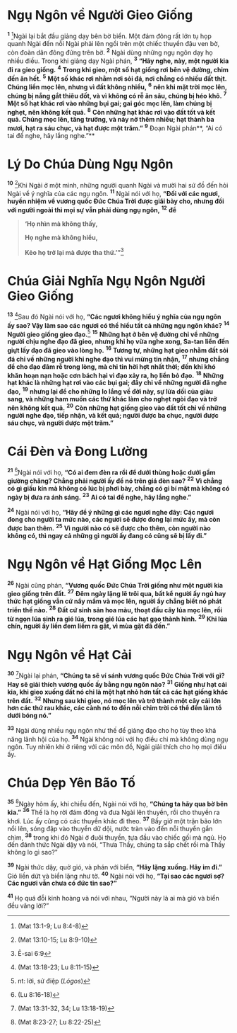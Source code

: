 # Ngụ Ngôn về Người Gieo Giống

<sup><b>1</b></sup> [^1@-4c8efed9-f36a-4e66-9655-ff3d3bb72f87]Ngài lại bắt đầu giảng dạy bên bờ biển. Một đám đông rất lớn tụ họp quanh Ngài đến nỗi Ngài phải lên ngồi trên một chiếc thuyền đậu ven bờ, còn đoàn dân đông đứng trên bờ. <sup><b>2</b></sup> Ngài dùng những ngụ ngôn dạy họ nhiều điều. Trong khi giảng dạy Ngài phán, <sup><b>3</b></sup> **“Hãy nghe, này, một người kia đi ra gieo giống.** <sup><b>4</b></sup> **Trong khi gieo, một số hạt giống rơi bên vệ đường, chim đến ăn hết.** <sup><b>5</b></sup> **Một số khác rơi nhằm nơi sỏi đá, nơi chẳng có nhiều đất thịt. Chúng liền mọc lên, nhưng vì đất không nhiều,** <sup><b>6</b></sup> **nên khi mặt trời mọc lên, chúng bị nắng gắt thiêu đốt, và vì không có rễ ăn sâu, chúng bị héo khô.** <sup><b>7</b></sup> **Một số hạt khác rơi vào những bụi gai; gai góc mọc lên, làm chúng bị nghẹt, nên không kết quả.** <sup><b>8</b></sup> **Còn những hạt khác rơi vào đất tốt và kết quả. Chúng mọc lên, tăng trưởng, và nảy nở thêm nhiều; hạt thành ba mươi, hạt ra sáu chục, và hạt được một trăm.”** <sup><b>9</b></sup> Ðoạn Ngài phán**, “Ai có tai để nghe, hãy lắng nghe.”**

# Lý Do Chúa Dùng Ngụ Ngôn

<sup><b>10</b></sup> [^2@-4c8efed9-f36a-4e66-9655-ff3d3bb72f87]Khi Ngài ở một mình, những người quanh Ngài và mười hai sứ đồ đến hỏi Ngài về ý nghĩa của các ngụ ngôn. <sup><b>11</b></sup> Ngài nói với họ, **“Ðối với các ngươi, huyền nhiệm về vương quốc Ðức Chúa Trời được giãi bày cho, nhưng đối với người ngoài thì mọi sự vẫn phải dùng ngụ ngôn,** <sup><b>12</b></sup> **để**

> **‘Họ nhìn mà không thấy,**
>
> **Họ nghe mà không hiểu,**
>
> **Kẻo họ trở lại mà được tha thứ.’”**[^3@-4c8efed9-f36a-4e66-9655-ff3d3bb72f87]

# Chúa Giải Nghĩa Ngụ Ngôn Người Gieo Giống

<sup><b>13</b></sup> [^4@-4c8efed9-f36a-4e66-9655-ff3d3bb72f87]Sau đó Ngài nói với họ, **“Các ngươi không hiểu ý nghĩa của ngụ ngôn ấy sao? Vậy làm sao các ngươi có thể hiểu tất cả những ngụ ngôn khác?** <sup><b>14</b></sup> **Người gieo giống gieo đạo.**[^1-4c8efed9-f36a-4e66-9655-ff3d3bb72f87] <sup><b>15</b></sup> **Những hạt ở bên vệ đường chỉ về những người chịu nghe đạo đã gieo, nhưng khi họ vừa nghe xong, Sa-tan liền đến giựt lấy đạo đã gieo vào lòng họ.** <sup><b>16</b></sup> **Tương tự, những hạt gieo nhằm đất sỏi đá chỉ về những người khi nghe đạo thì vui mừng tin nhận,** <sup><b>17</b></sup> **nhưng chẳng để cho đạo đâm rễ trong lòng, mà chỉ tin hời hợt nhất thời; đến khi khó khăn hoạn nạn hoặc cơn bách hại vì đạo xảy ra, họ liền bỏ đạo.** <sup><b>18</b></sup> **Những hạt khác là những hạt rơi vào các bụi gai; đây chỉ về những người đã nghe đạo,** <sup><b>19</b></sup> **nhưng lại để cho những lo lắng về đời này, sự lừa dối của giàu sang, và những ham muốn các thứ khác làm cho nghẹt ngòi đạo và trở nên không kết quả.** <sup><b>20</b></sup> **Còn những hạt giống gieo vào đất tốt chỉ về những người nghe đạo, tiếp nhận, và kết quả; người được ba chục, người được sáu chục, và người được một trăm.”**

# Cái Ðèn và Ðong Lường

<sup><b>21</b></sup> [^5@-4c8efed9-f36a-4e66-9655-ff3d3bb72f87]Ngài nói với họ, **“Có ai đem đèn ra rồi để dưới thùng hoặc dưới gầm giường chăng? Chẳng phải người ấy để nó trên giá đèn sao?** <sup><b>22</b></sup> **Vì chẳng có gì giấu kín mà không có lúc bị phơi bày, chẳng có gì bí mật mà không có ngày bị đưa ra ánh sáng.** <sup><b>23</b></sup> **Ai có tai để nghe, hãy lắng nghe.”**

<sup><b>24</b></sup> Ngài nói với họ, **“Hãy để ý những gì các ngươi nghe đây: Các ngươi đong cho người ta mức nào, các ngươi sẽ được đong lại mức ấy, mà còn được ban thêm.** <sup><b>25</b></sup> **Vì người nào có sẽ được cho thêm, còn người nào không có, thì ngay cả những gì người ấy đang có cũng sẽ bị lấy đi.”**

# Ngụ Ngôn về Hạt Giống Mọc Lên

<sup><b>26</b></sup> Ngài cũng phán, **“Vương quốc Ðức Chúa Trời giống như một người kia gieo giống trên đất.** <sup><b>27</b></sup> **Ðêm ngày lặng lẽ trôi qua, bất kể người ấy ngủ hay thức hạt giống vẫn cứ nẩy mầm và mọc lên, người ấy chẳng biết nó phát triển thế nào.** <sup><b>28</b></sup> **Ðất cứ sinh sản hoa màu, thoạt đầu cây lúa mọc lên, rồi từ ngọn lúa sinh ra gié lúa, trong gié lúa các hạt gạo thành hình.** <sup><b>29</b></sup> **Khi lúa chín, người ấy liền đem liềm ra gặt, vì mùa gặt đã đến.”**

# Ngụ Ngôn về Hạt Cải

<sup><b>30</b></sup> [^6@-4c8efed9-f36a-4e66-9655-ff3d3bb72f87]Ngài lại phán, **“Chúng ta sẽ ví sánh vương quốc Ðức Chúa Trời với gì? Hay sẽ giải thích vương quốc ấy bằng ngụ ngôn nào?** <sup><b>31</b></sup> **Giống như hạt cải kia, khi gieo xuống đất nó chỉ là một hạt nhỏ hơn tất cả các hạt giống khác trên đất.** <sup><b>32</b></sup> **Nhưng sau khi gieo, nó mọc lên và trở thành một cây cải lớn hơn các thứ rau khác, các cành nó to đến nỗi chim trời có thể đến làm tổ dưới bóng nó.”**

<sup><b>33</b></sup> Ngài dùng nhiều ngụ ngôn như thế để giảng đạo cho họ tùy theo khả năng lãnh hội của họ. <sup><b>34</b></sup> Ngài không nói với họ điều chi mà không dùng ngụ ngôn. Tuy nhiên khi ở riêng với các môn đồ, Ngài giải thích cho họ mọi điều ấy.

# Chúa Dẹp Yên Bão Tố

<sup><b>35</b></sup> [^7@-4c8efed9-f36a-4e66-9655-ff3d3bb72f87]Ngày hôm ấy, khi chiều đến, Ngài nói với họ, **“Chúng ta hãy qua bờ bên kia.”** <sup><b>36</b></sup> Thế là họ rời đám đông và đưa Ngài lên thuyền, rồi cho thuyền ra khơi. Lúc ấy cũng có các thuyền khác đi theo. <sup><b>37</b></sup> Bấy giờ một trận bão lớn nổi lên, sóng đập vào thuyền dữ dội, nước tràn vào đến nỗi thuyền gần chìm, <sup><b>38</b></sup> trong khi đó Ngài ở đuôi thuyền, tựa đầu vào chiếc gối mà ngủ. Họ đến đánh thức Ngài dậy và nói, “Thưa Thầy, chúng ta sắp chết rồi mà Thầy không lo gì sao?”

<sup><b>39</b></sup> Ngài thức dậy, quở gió, và phán với biển, **“Hãy lặng xuống. Hãy im đi.”** Gió liền dứt và biển lặng như tờ. <sup><b>40</b></sup> Ngài nói với họ, **“Tại sao các ngươi sợ? Các ngươi vẫn chưa có đức tin sao?”**

<sup><b>41</b></sup> Họ quá đỗi kinh hoàng và nói với nhau, “Người này là ai mà gió và biển đều vâng lời?”

[^1-4c8efed9-f36a-4e66-9655-ff3d3bb72f87]: nt: lời, sứ điệp (_Lógos_)

[^1@-4c8efed9-f36a-4e66-9655-ff3d3bb72f87]: (Mat 13:1-9; Lu 8:4-8)

[^2@-4c8efed9-f36a-4e66-9655-ff3d3bb72f87]: (Mat 13:10-15; Lu 8:9-10)

[^3@-4c8efed9-f36a-4e66-9655-ff3d3bb72f87]: Ê-sai 6:9

[^4@-4c8efed9-f36a-4e66-9655-ff3d3bb72f87]: (Mat 13:18-23; Lu 8:11-15)

[^5@-4c8efed9-f36a-4e66-9655-ff3d3bb72f87]: (Lu 8:16-18)

[^6@-4c8efed9-f36a-4e66-9655-ff3d3bb72f87]: (Mat 13:31-32, 34; Lu 13:18-19)

[^7@-4c8efed9-f36a-4e66-9655-ff3d3bb72f87]: (Mat 8:23-27; Lu 8:22-25)
